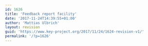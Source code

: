 ```yaml
---
id: 1626
title: 'Feedback report facility'
date: '2017-11-24T14:39:55+01:00'
author: 'Mattias Ulbrich'
layout: revision
guid: 'https://www.key-project.org/2017/11/24/1624-revision-v1/'
permalink: '/?p=1626'
---
```


